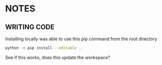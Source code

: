 # NOTES



## WRITING CODE

Installing locally was able to use this pip command from the root directory

```sh
python -m pip install --editable .
```


See if this works, does this update the workspace?